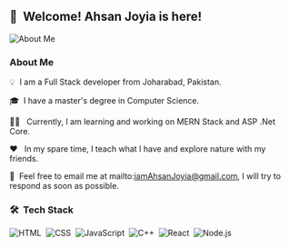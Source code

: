 ## 👋 &nbsp;Welcome! Ahsan Joyia is here!

<img alt="About Me" src="https://s6.gifyu.com/images/Github-Profile---Find-by-Ahsan-Joyia.gif" align="left"/>

&nbsp;

### About Me 

💡 &nbsp;I am a Full Stack developer from Joharabad, Pakistan.

🎓 &nbsp;I have a master's degree in Computer Science.

👨‍💻 &nbsp; Currently, I am learning and working on MERN Stack and ASP .Net Core.

❤️ &nbsp; In my spare time, I teach what I have and explore nature with my friends.

💬 &nbsp;Feel free to email me at mailto:iamAhsanJoyia@gmail.com, I will try to respond as soon as possible.




### 🛠 &nbsp;Tech Stack

![HTML](https://img.shields.io/badge/-HTML-333333?style=flat&logo=HTML5)&nbsp;
![CSS](https://img.shields.io/badge/-CSS-333333?style=flat&logo=CSS3&logoColor=1572B6)&nbsp;
![JavaScript](https://img.shields.io/badge/-JavaScript-333333?style=flat&logo=javascript)&nbsp;
![C++](https://img.shields.io/badge/-C++-333333?style=flat&logo=C%2B%2B&logoColor=00599C)&nbsp;
![React](https://img.shields.io/badge/-React-333333?style=flat&logo=react)&nbsp;
![Node.js](https://img.shields.io/badge/-Node.js-333333?style=flat&logo=node.js)&nbsp;
